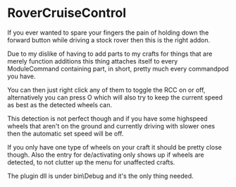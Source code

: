 RoverCruiseControl
==================

If you ever wanted to spare your fingers the pain of holding down the forward button while driving a stock rover then this is the right addon.

Due to my dislike of having to add parts to my crafts for things that are merely function additions this thing attaches itself to every ModuleCommand containing part, in short, pretty much every commandpod you have.

You can then just right click any of them to toggle the RCC on or off, alternatively you can press O which will also try to keep the current speed as best as the detected wheels can.

This detection is not perfect though and if you have some highspeed wheels that aren't on the ground and currently driving with slower ones then the automatic set speed will be off.

If you only have one type of wheels on your craft it should be pretty close though. Also the entry for de/activating only shows up if wheels are detected, to not clutter up the menu for unaffected crafts.

The plugin dll is under bin\Debug and it's the only thing needed.
